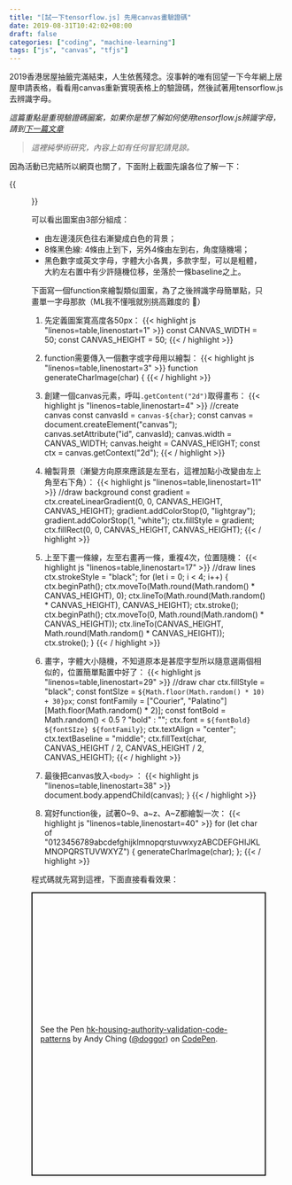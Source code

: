 ```yaml
---
title: "[試一下tensorflow.js] 先用canvas畫驗證碼"
date: 2019-08-31T10:42:02+08:00
draft: false
categories: ["coding", "machine-learning"]
tags: ["js", "canvas", "tfjs"]
---
```


2019香港居屋抽籤完滿結束，人生依舊殘念。沒事幹的唯有回望一下今年網上居屋申請表格，看看用canvas重新實現表格上的驗證碼，然後試著用tensorflow.js去辨識字母。

<!--more-->

*這篇重點是重現驗證碼圙案，如果你是想了解如何使用tensorflow.js辨識字母，請到[下一篇文章](/posts/2019/play-with-tfjs-classify-validation-code)*

> *這裡純學術研究，內容上如有任何冒犯請見諒。*

因為活動已完結所以網頁也關了，下面附上截圖先譲各位了解一下：

{{<figure src="/posts/2019/play-with-tfjs-validation-code/website-screenshot.png" link="/posts/2019/play-with-tfjs-validation-code/website-screenshot.png" target="_blank" caption="2019居屋網上申請表格截圖">}}

可以看出圖案由3部分組成：

- 由左邊淺灰色往右漸變成白色的背景；
- 8條黑色線: 4條由上到下，另外4條由左到右，角度隨機場；
- 黑色數字或英文字母，字體大小各異，多款字型，可以是粗體，大約左右置中有少許隨機位移，坐落於一條baseline之上。

下面寫一個function來繪製類似圖䅁，為了之後辨識字母簡單點，只畫單一字母那款（ML我不懂哦就別挑高難度的 :see_no_evil:）

1. 先定義圖案寛高度各50px：
{{< highlight js "linenos=table,linenostart=1" >}}
const CANVAS_WIDTH = 50;
const CANVAS_HEIGHT = 50;
{{< / highlight >}}

2. function需要傳入一個數字或字母用以繪製：
{{< highlight js "linenos=table,linenostart=3" >}}
function generateCharImage(char) {
{{< / highlight >}}

3. 創建一個canvas元素，呼叫`.getContent("2d")`取得畫布：
{{< highlight js "linenos=table,linenostart=4" >}}
    //create canvas
    const canvasId = `canvas-${char}`;
    const canvas = document.createElement("canvas");
    canvas.setAttribute("id", canvasId);
    canvas.width = CANVAS_WIDTH;
    canvas.height = CANVAS_HEIGHT;
    const ctx = canvas.getContext("2d");
{{< / highlight >}}

4. 繪製背景（漸變方向原來應該是左至右，這裡加點小改變由左上角至右下角）：
{{< highlight js "linenos=table,linenostart=11" >}}
    //draw background
    const gradient = ctx.createLinearGradient(0, 0, CANVAS_HEIGHT, CANVAS_HEIGHT);
    gradient.addColorStop(0, "lightgray");
    gradient.addColorStop(1, "white");
    ctx.fillStyle = gradient;
    ctx.fillRect(0, 0, CANVAS_HEIGHT, CANVAS_HEIGHT);
{{< / highlight >}}

5. 上至下畫一條線，左至右畫再一條，重複4次，位置隨機：
{{< highlight js "linenos=table,linenostart=17" >}}
    //draw lines
    ctx.strokeStyle = "black";
    for (let i = 0; i < 4; i++) {
        ctx.beginPath();
        ctx.moveTo(Math.round(Math.random() * CANVAS_HEIGHT), 0);
        ctx.lineTo(Math.round(Math.random() * CANVAS_HEIGHT), CANVAS_HEIGHT);
        ctx.stroke();
        ctx.beginPath();
        ctx.moveTo(0, Math.round(Math.random() * CANVAS_HEIGHT));
        ctx.lineTo(CANVAS_HEIGHT, Math.round(Math.random() * CANVAS_HEIGHT));
        ctx.stroke();
    }
{{< / highlight >}}

6. 畫字，字體大小隨機，不知道原本是甚麼字型所以隨意選兩個相似的，位置簡單點置中好了：
{{< highlight js "linenos=table,linenostart=29" >}}
    //draw char
    ctx.fillStyle = "black";
    const fontSIze = `${Math.floor(Math.random() * 10) + 30}px`;
    const fontFamily = ["Courier", "Palatino"][Math.floor(Math.random() * 2)];
    const fontBold = Math.random() < 0.5 ? "bold" : "";
    ctx.font = `${fontBold} ${fontSIze} ${fontFamily}`;
    ctx.textAlign = "center";
    ctx.textBaseline = "middle";
    ctx.fillText(char, CANVAS_HEIGHT / 2, CANVAS_HEIGHT / 2, CANVAS_HEIGHT);
{{< / highlight >}}

7. 最後把canvas放入`<body>` ：
{{< highlight js "linenos=table,linenostart=38" >}}
    document.body.appendChild(canvas);
}
{{< / highlight >}}

8. 寫好function後，試著0~9、a~z、A~Z都繪製一次：
{{< highlight js "linenos=table,linenostart=40" >}}
for (let char of "0123456789abcdefghijklmnopqrstuvwxyzABCDEFGHIJKLMNOPQRSTUVWXYZ") {
    generateCharImage(char);
};
{{< / highlight >}}

程式碼就先寫到這裡，下面直接看看效果：
<p class="codepen" data-height="512" data-theme-id="0" data-default-tab="js,result" data-user="doggor" data-slug-hash="YzKxYVg" data-preview="true" style="height: 512px; box-sizing: border-box; display: flex; align-items: center; justify-content: center; border: 2px solid; margin: 1em 0; padding: 1em;" data-pen-title="hk-housing-authority-validation-code-patterns">
  <span>See the Pen <a href="https://codepen.io/doggor/pen/YzKxYVg/">
  hk-housing-authority-validation-code-patterns</a> by Andy Ching (<a href="https://codepen.io/doggor">@doggor</a>)
  on <a href="https://codepen.io">CodePen</a>.</span>
</p>
<script async src="https://static.codepen.io/assets/embed/ei.js"></script>
